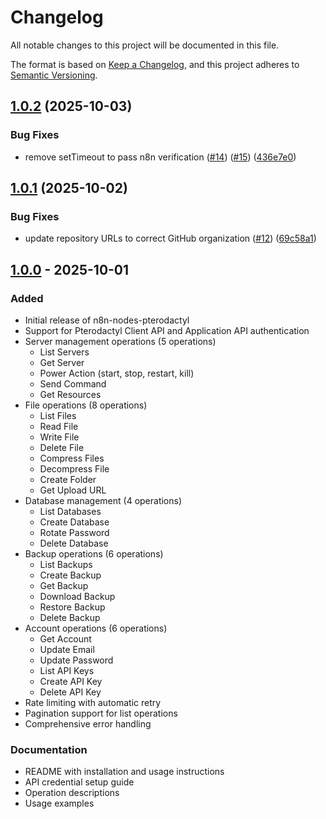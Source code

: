 # Changelog

All notable changes to this project will be documented in this file.

The format is based on [Keep a Changelog](https://keepachangelog.com/en/1.0.0/),
and this project adheres to [Semantic Versioning](https://semver.org/spec/v2.0.0.html).

## [1.0.2](https://github.com/goevexx/pterodactyl-api-node/compare/v1.0.1...v1.0.2) (2025-10-03)


### Bug Fixes

* remove setTimeout to pass n8n verification ([#14](https://github.com/goevexx/pterodactyl-api-node/issues/14)) ([#15](https://github.com/goevexx/pterodactyl-api-node/issues/15)) ([436e7e0](https://github.com/goevexx/pterodactyl-api-node/commit/436e7e058ca48e8c0f2ab66fd3f97726b2d9fdb6))



## [1.0.1](https://github.com/goevexx/pterodactyl-api-node/compare/v1.0.0...v1.0.1) (2025-10-02)


### Bug Fixes

* update repository URLs to correct GitHub organization ([#12](https://github.com/goevexx/pterodactyl-api-node/issues/12)) ([69c58a1](https://github.com/goevexx/pterodactyl-api-node/commit/69c58a19639f2bce5a17b9e3050d421dfb9b2b6f))



## [1.0.0] - 2025-10-01

### Added

- Initial release of n8n-nodes-pterodactyl
- Support for Pterodactyl Client API and Application API authentication
- Server management operations (5 operations)
  - List Servers
  - Get Server
  - Power Action (start, stop, restart, kill)
  - Send Command
  - Get Resources
- File operations (8 operations)
  - List Files
  - Read File
  - Write File
  - Delete File
  - Compress Files
  - Decompress File
  - Create Folder
  - Get Upload URL
- Database management (4 operations)
  - List Databases
  - Create Database
  - Rotate Password
  - Delete Database
- Backup operations (6 operations)
  - List Backups
  - Create Backup
  - Get Backup
  - Download Backup
  - Restore Backup
  - Delete Backup
- Account operations (6 operations)
  - Get Account
  - Update Email
  - Update Password
  - List API Keys
  - Create API Key
  - Delete API Key
- Rate limiting with automatic retry
- Pagination support for list operations
- Comprehensive error handling

### Documentation

- README with installation and usage instructions
- API credential setup guide
- Operation descriptions
- Usage examples

[1.0.0]: https://github.com/goevexx/pterodactyl-api-node/releases/tag/v1.0.0
